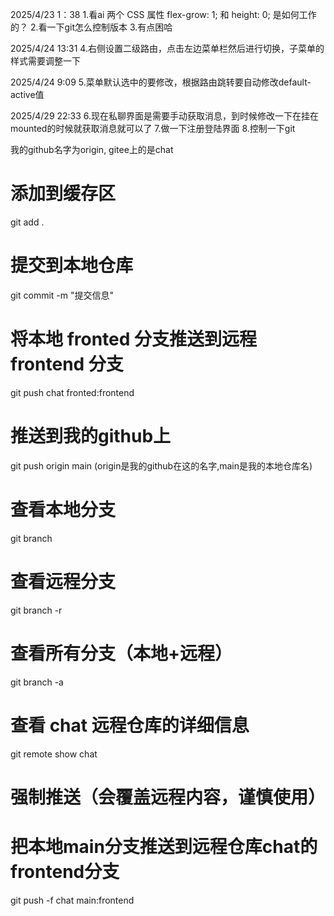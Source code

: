 2025/4/23 1：38
1.看ai 两个 CSS 属性 flex-grow: 1; 和 height: 0; 是如何工作的？
2.看一下git怎么控制版本
3.有点困哈

2025/4/24 13:31
4.右侧设置二级路由，点击左边菜单栏然后进行切换，子菜单的样式需要调整一下

2025/4/24 9:09
5.菜单默认选中的要修改，根据路由跳转要自动修改default-active值

2025/4/29 22:33
6.现在私聊界面是需要手动获取消息，到时候修改一下在挂在mounted的时候就获取消息就可以了
7.做一下注册登陆界面
8.控制一下git

我的github名字为origin, gitee上的是chat

# 添加到缓存区
git add .

# 提交到本地仓库
git commit -m "提交信息"

# 将本地 fronted 分支推送到远程 frontend 分支
git push chat fronted:frontend
# 推送到我的github上
git push origin main (origin是我的github在这的名字,main是我的本地仓库名)

# 查看本地分支
git branch

# 查看远程分支
git branch -r

# 查看所有分支（本地+远程）
git branch -a

# 查看 chat 远程仓库的详细信息
git remote show chat

# 强制推送（会覆盖远程内容，谨慎使用）
# 把本地main分支推送到远程仓库chat的frontend分支
git push -f chat main:frontend